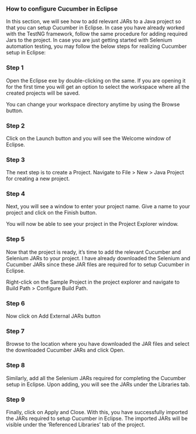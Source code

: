 ### How to configure Cucumber in Eclipse
In this section, we will see how to add relevant JARs to a Java project so that you can setup Cucumber in Eclipse. In case you have already worked with the TestNG framework, follow the same procedure for adding required Jars to the project. In case you are just getting started with Selenium automation testing, you may follow the below steps for realizing Cucumber setup in Eclipse:

### Step 1

Open the Eclipse exe by double-clicking on the same. If you are opening it for the first time you will get an option to select the workspace where all the created projects will be saved.

You can change your workspace directory anytime by using the Browse button.

### Step 2

Click on the Launch button and you will see the Welcome window of Eclipse.

### Step 3

The next step is to create a Project. Navigate to File > New > Java Project for creating a new project.

### Step 4

Next, you will see a window to enter your project name. Give a name to your project and click on the Finish button.

You will now be able to see your project in the Project Explorer window.

### Step 5

Now that the project is ready, it’s time to add the relevant Cucumber and Selenium JARs to your project. I have already downloaded the Selenium and Cucumber JARs since these JAR files are required for to setup Cucumber in Eclipse.

Right-click on the Sample Project in the project explorer and navigate to Build Path > Configure Build Path.

### Step 6

Now click on Add External JARs button

### Step 7

Browse to the location where you have downloaded the JAR files and select the downloaded Cucumber JARs and click Open.

### Step 8

Similarly, add all the Selenium JARs required for completing the Cucumber setup in Eclipse. Upon adding, you will see the JARs under the Libraries tab.

### Step 9

Finally, click on Apply and Close. With this, you have successfully imported the JARs required to setup Cucumber in Eclipse. The imported JARs will be visible under the ‘Referenced Libraries’ tab of the project.



